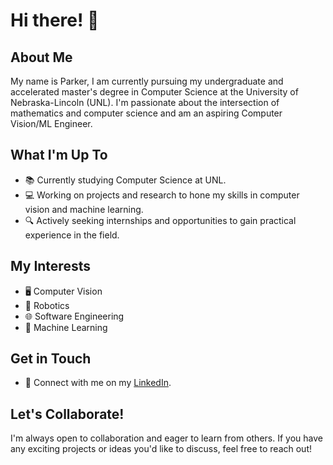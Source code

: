 # Hi there! 👋

## About Me

My name is Parker, I am currently pursuing my undergraduate and accelerated master's degree in Computer Science at the University of Nebraska-Lincoln (UNL). I'm passionate about the intersection of mathematics and computer science and am an aspiring Computer Vision/ML Engineer.

## What I'm Up To

- 📚 Currently studying Computer Science at UNL.
- 💻 Working on projects and research to hone my skills in computer vision and machine learning.
- 🔍 Actively seeking internships and opportunities to gain practical experience in the field.

## My Interests

- 🖥 Computer Vision
- 🤖 Robotics
- 🌐 Software Engineering
- 🧠 Machine Learning

## Get in Touch

- 🔗 Connect with me on my [LinkedIn](https://www.linkedin.com/in/parker-allen-unl/).

## Let's Collaborate!

I'm always open to collaboration and eager to learn from others. If you have any exciting projects or ideas you'd like to discuss, feel free to reach out!
